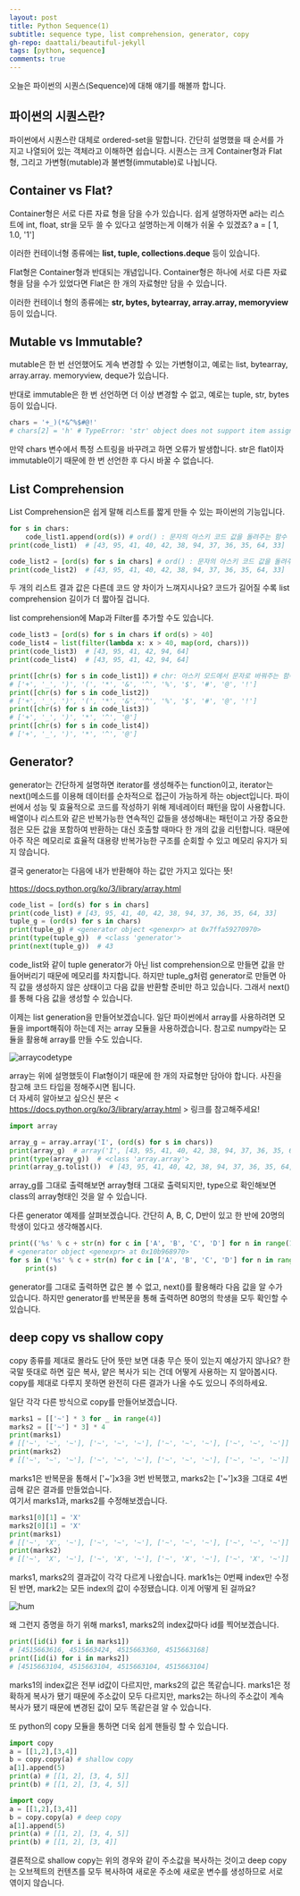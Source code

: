 ```yaml
---
layout: post
title: Python Sequence(1)
subtitle: sequence type, list comprehension, generator, copy
gh-repo: daattali/beautiful-jekyll
tags: [python, sequence]
comments: true
---
```


오늘은 파이썬의 시퀀스(Sequence)에 대해 얘기를 해볼까 합니다.

## 파이썬의 시퀀스란?

파이썬에서 시퀀스란 대체로 ordered-set을 말합니다. 간단히 설명했을 때 순서를 가지고 나열되어 있는 객체라고 이해하면 쉽습니다. 시퀀스는 크게 Container형과 Flat형, 그리고 가변형(mutable)과 불변형(immutable)로 나뉩니다.

## Container vs Flat?

Container형은 서로 다른 자료 형을 담을 수가 있습니다. 쉽게 설명하자면 a라는 리스트에 int, float, str을 모두 쓸 수 있다고 설명하는게 이해가 쉬울 수 있겠죠?
a = [ 1, 1.0, '1']

이러한 컨테이너형 종류에는 **list, tuple, collections.deque** 등이 있습니다.

Flat형은 Container형과 반대되는 개념입니다. Container형은 하나에 서로 다른 자료 형을 담을 수가 있었다면 Flat은 한 개의 자료형만 담을 수 있습니다.

이러한 컨테이너 형의 종류에는 **str, bytes, bytearray, array.array, memoryview** 등이 있습니다.

## Mutable vs Immutable?

mutable은 한 번 선언했어도 게속 변경할 수 있는 가변형이고, 예로는 list, bytearray, array.array. memoryview, deque가 있습니다.

반대로 immutable은 한 번 선언하면 더 이상 변경할 수 없고, 예로는 tuple, str, bytes 등이 있습니다.

```python
chars = '+_)(*&^%$#@!'
# chars[2] = 'h' # TypeError: 'str' object does not support item assignment
```

만약 chars 변수에서 특정 스트링을 바꾸려고 하면 오류가 발생합니다. str은 flat이자 immutable이기 때문에 한 번 선언한 후 다시 바꿀 수 없습니다.

## List Comprehension

List Comprehension은 쉽게 말해 리스트를 짧게 만들 수 있는 파이썬의 기능입니다.

```python
for s in chars:
    code_list1.append(ord(s)) # ord() : 문자의 아스키 코드 값을 돌려주는 함수
print(code_list1)  # [43, 95, 41, 40, 42, 38, 94, 37, 36, 35, 64, 33]
```

```python
code_list2 = [ord(s) for s in chars] # ord() : 문자의 아스키 코드 값을 돌려주는 함수
print(code_list2)  # [43, 95, 41, 40, 42, 38, 94, 37, 36, 35, 64, 33]
```

두 개의 리스트 결과 값은 다른데 코드 양 차이가 느껴지시나요? 코드가 길어질 수록 list comprehension 길이가 더 짧아질 겁니다.

list comprehension에 Map과 Filter를 추가할 수도 있습니다.

```python
code_list3 = [ord(s) for s in chars if ord(s) > 40]
code_list4 = list(filter(lambda x: x > 40, map(ord, chars)))
print(code_list3)  # [43, 95, 41, 42, 94, 64]
print(code_list4)  # [43, 95, 41, 42, 94, 64]
```

```python
print([chr(s) for s in code_list1]) # chr: 아스키 모드에서 문자로 바꿔주는 함수
# ['+', '_', ')', '(', '*', '&', '^', '%', '$', '#', '@', '!']
print([chr(s) for s in code_list2])
# ['+', '_', ')', '(', '*', '&', '^', '%', '$', '#', '@', '!']
print([chr(s) for s in code_list3])
# ['+', '_', ')', '*', '^', '@']
print([chr(s) for s in code_list4])
# ['+', '_', ')', '*', '^', '@']
```

## Generator?

generator는 간단하게 설명하면 iterator를 생성해주는 function이고, iterator는 next()메소드를 이용해 데이터를 순차적으로 접근이 가능하게 하는 object입니다. 파이썬에서 성능 및 효율적으로 코드를 작성하기 위해 제네레이터 패턴을 많이 사용합니다. 배열이나 리스트와 같은 반복가능한 연속적인 값들을 생성해내는 패턴이고 가장 중요한 점은 모든 값을 포함하여 반환하는 대신 호출할 때마다 한 개의 값을 리턴합니다. 때문에 아주 작은 메모리로 효율적 대용량 반복가능한 구조를 순회할 수 있고 메모리 유지가 되지 않습니다.

결국 generator는 다음에 내가 반환해야 하는 값만 가지고 있다는 뜻!

https://docs.python.org/ko/3/library/array.html

```python
code_list = [ord(s) for s in chars]
print(code_list) # [43, 95, 41, 40, 42, 38, 94, 37, 36, 35, 64, 33]
tuple_g = (ord(s) for s in chars)
print(tuple_g) # <generator object <genexpr> at 0x7ffa59270970>
print(type(tuple_g))  # <class 'generator'>
print(next(tuple_g))  # 43
```

code_list와 같이 tuple generator가 아닌 list comprehension으로 만들면 값을 만들어버리기 때문에 메모리를 차지합니다. 하지만 tuple_g처럼 generator로 만들면 아직 값을 생성하지 않은 상태이고 다음 값을 반환할 준비만 하고 있습니다. 그래서 next()를 통해 다음 값을 생성할 수 있습니다.

이제는 list generation을 만들어보겠습니다. 일단 파이썬에서 array를 사용하려면 모듈을 import해줘야 하는데 저는 array 모듈을 사용하겠습니다. 참고로 numpy라는 모듈을 활용해 array를 만들 수도 있습니다.

![arraycodetype](../assets/img/array_code_type.png)

array는 위에 설명했듯이 Flat형이기 때문에 한 개의 자료형만 담아야 합니다. 사진을 참고해 코드 타입을 정해주시면 됩니다.  
더 자세히 알아보고 싶으신 분은 < https://docs.python.org/ko/3/library/array.html > 링크를 참고해주세요!

```python
import array

array_g = array.array('I', (ord(s) for s in chars))
print(array_g)  # array('I', [43, 95, 41, 40, 42, 38, 94, 37, 36, 35, 64, 33])
print(type(array_g))  # <class 'array.array'>
print(array_g.tolist())  # [43, 95, 41, 40, 42, 38, 94, 37, 36, 35, 64, 33]
```

array_g를 그대로 출력해보면 array형태 그대로 출력되지만, type으로 확인해보면 class의 array형태인 것을 알 수 있습니다.

다른 generator 예제를 살펴보겠습니다. 간단히 A, B, C, D반이 있고 한 반에 20명의 학생이 있다고 생각해봅시다.

```python
print(('%s' % c + str(n) for c in ['A', 'B', 'C', 'D'] for n in range(1, 21)))
# <generator object <genexpr> at 0x10b968970>
for s in ('%s' % c + str(n) for c in ['A', 'B', 'C', 'D'] for n in range(1, 21)):
    print(s)
```

generator를 그대로 출력하면 값은 볼 수 없고, next()를 활용해라 다음 값을 알 수가 있습니다. 하지만 generator를 반복문을 통해 출력하면 80명의 학생을 모두 확인할 수 있습니다.

## deep copy vs shallow copy

copy 종류를 제대로 몰라도 단어 뜻만 보면 대충 무슨 뜻이 있는지 예상가지 않나요? 한국말 뜻대로 하면 깊은 복사, 얕은 복사가 되는 건데 어떻게 사용하는 지 알아봅시다. copy를 제대로 다루지 못하면 완전히 다른 결과가 나올 수도 있으니 주의하세요.

일단 각각 다른 방식으로 copy를 만들어보겠습니다.

```python
marks1 = [['~'] * 3 for _ in range(4)]
marks2 = [['~'] * 3] * 4
print(marks1)
# [['~', '~', '~'], ['~', '~', '~'], ['~', '~', '~'], ['~', '~', '~']]
print(marks2)
# [['~', '~', '~'], ['~', '~', '~'], ['~', '~', '~'], ['~', '~', '~']]
```

marks1은 반복문을 통해서 ['~']x3을 3번 반복했고, marks2는 ['~']x3을 그대로 4번 곱해 같은 결과를 만들었습니다.  
여기서 marks1과, marks2를 수정해보겠습니다.

```python
marks1[0][1] = 'X'
marks2[0][1] = 'X'
print(marks1)
# [['~', 'X', '~'], ['~', '~', '~'], ['~', '~', '~'], ['~', '~', '~']]
print(marks2)
# [['~', 'X', '~'], ['~', 'X', '~'], ['~', 'X', '~'], ['~', 'X', '~']]
```

marks1, marks2의 결과값이 각각 다르게 나왔습니다. mark1s는 0번째 index만 수정된 반면, mark2는 모든 index의 값이 수정됐습니댜. 이게 어떻게 된 걸까요?

![hum](../assets/img/hum.jpeg)

왜 그런지 증명을 하기 위해 marks1, marks2의 index값마다 id를 찍어보겠습니다.

```python
print([id(i) for i in marks1])
# [4515663616, 4515663424, 4515663360, 4515663168]
print([id(i) for i in marks2])
# [4515663104, 4515663104, 4515663104, 4515663104]
```

marks1의 index값은 전부 id값이 다르지만, marks2의 값은 똑같습니다. marks1은 정확하게 복사가 됐기 때문에 주소값이 모두 다르지만, marks2는 하나의 주소값이 계속 복사가 됐기 때문에 변경된 값이 모두 똑같은걸 알 수 있습니다.

또 python의 copy 모듈을 통하면 더욱 쉽게 핸들링 할 수 있습니다.

```python
import copy
a = [[1,2],[3,4]]
b = copy.copy(a) # shallow copy
a[1].append(5)
print(a) # [[1, 2], [3, 4, 5]]
print(b) # [[1, 2], [3, 4, 5]]
```

```python
import copy
a = [[1,2],[3,4]]
b = copy.copy(a) # deep copy
a[1].append(5)
print(a) # [[1, 2], [3, 4, 5]]
print(b) # [[1, 2], [3, 4]]
```

결론적으로 shallow copy는 위의 경우와 같이 주소값을 복사하는 것이고 deep copy 는 오브젝트의 컨텐츠를 모두 복사하여 새로운 주소에 새로운 변수를 생성하므로 서로 엮이지 않습니다.
